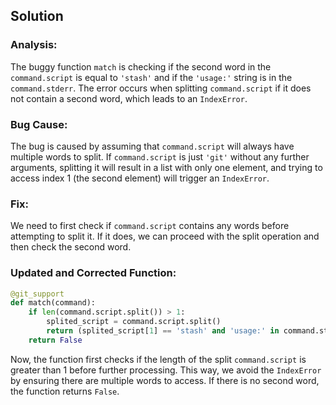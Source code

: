 ## Solution

### Analysis:
The buggy function `match` is checking if the second word in the `command.script` is equal to `'stash'` and if the `'usage:'` string is in the `command.stderr`. The error occurs when splitting `command.script` if it does not contain a second word, which leads to an `IndexError`.

### Bug Cause:
The bug is caused by assuming that `command.script` will always have multiple words to split. If `command.script` is just `'git'` without any further arguments, splitting it will result in a list with only one element, and trying to access index 1 (the second element) will trigger an `IndexError`.

### Fix:
We need to first check if `command.script` contains any words before attempting to split it. If it does, we can proceed with the split operation and then check the second word.

### Updated and Corrected Function:
```python
@git_support
def match(command):
    if len(command.script.split()) > 1:
        splited_script = command.script.split()
        return (splited_script[1] == 'stash' and 'usage:' in command.stderr)
    return False
```

Now, the function first checks if the length of the split `command.script` is greater than 1 before further processing. This way, we avoid the `IndexError` by ensuring there are multiple words to access. If there is no second word, the function returns `False`.